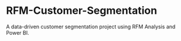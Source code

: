 # RFM-Customer-Segmentation
A data-driven customer segmentation project using RFM Analysis and Power BI.
